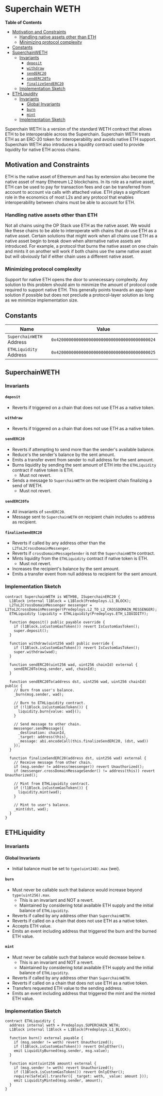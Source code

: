 # Superchain WETH

<!-- START doctoc generated TOC please keep comment here to allow auto update -->
<!-- DON'T EDIT THIS SECTION, INSTEAD RE-RUN doctoc TO UPDATE -->
**Table of Contents**

- [Motivation and Constraints](#motivation-and-constraints)
  - [Handling native assets other than ETH](#handling-native-assets-other-than-eth)
  - [Minimizing protocol complexity](#minimizing-protocol-complexity)
- [Constants](#constants)
- [SuperchainWETH](#superchainweth)
  - [Invariants](#invariants)
    - [`deposit`](#deposit)
    - [`withdraw`](#withdraw)
    - [`sendERC20`](#senderc20)
    - [`sendERC20To`](#senderc20to)
    - [`finalizeSendERC20`](#finalizesenderc20)
  - [Implementation Sketch](#implementation-sketch)
- [ETHLiquidity](#ethliquidity)
  - [Invariants](#invariants-1)
    - [Global Invariants](#global-invariants)
    - [`burn`](#burn)
    - [`mint`](#mint)
  - [Implementation Sketch](#implementation-sketch-1)

<!-- END doctoc generated TOC please keep comment here to allow auto update -->

Superchain WETH is a version of the standard WETH contract that allows ETH to be interoperable across the Superchain.
Superchain WETH treats ETH as an ERC-20 token for interoperability and avoids native ETH support.
Superchain WETH also introduces a liquidity contract used to provide liquidity for native ETH across chains.

## Motivation and Constraints

ETH is the native asset of Ethereum and has by extension also become the native asset of many Ethereum L2 blockchains.
In its role as a native asset, ETH can be used to pay for transaction fees and can be transferred from account to
account via calls with attached value. ETH plays a significant role in the economics of most L2s and any protocol that
enables interoperability between chains must be able to account for ETH.

### Handling native assets other than ETH

Not all chains using the OP Stack use ETH as the native asset. We would like these chains to be able to interoperate
with chains that *do* use ETH as a native asset. Certain solutions that might work when all chains use ETH as a native
asset begin to break down when alternative native assets are introduced. For example, a protocol that burns the native
asset on one chain and mints it on another will work if both chains use the same native asset but will obviously fail if
either chain uses a different native asset.

### Minimizing protocol complexity

Support for native ETH opens the door to unnecessary complexity. Any solution to this problem should aim to minimize the
amount of protocol code required to support native ETH. This generally points towards an app-layer solution if possible
but does not preclude a protocol-layer solution as long as we minimize implementation size.

## Constants

| Name                     | Value                                        |
| ------------------------ | -------------------------------------------- |
| `SuperchainWETH` Address | `0x4200000000000000000000000000000000000024` |
| `ETHLiquidity` Address   | `0x4200000000000000000000000000000000000025` |

## SuperchainWETH

### Invariants

#### `deposit`

- Reverts if triggered on a chain that does not use ETH as a native token.

#### `withdraw`

- Reverts if triggered on a chain that does not use ETH as a native token.

#### `sendERC20`

- Reverts if attempting to send more than the sender's available balance.
- Reduce's the sender's balance by the sent amount.
- Emits a transfer event from sender to null address for the sent amount.
- Burns liquidity by sending the sent amount of ETH into the `ETHLiquidity` contract if native token is ETH.
  - Must not revert.
- Sends a message to `SuperchainWETH` on the recipient chain finalizing a send of WETH.
  - Must not revert.

#### `sendERC20To`

- All invariants of `sendERC20`.
- Message sent to `SuperchainWETH` on recipient chain includes `to` address as recipient.

#### `finalizeSendERC20`

- Reverts if called by any address other than the `L2ToL2CrossDomainMessenger`.
- Reverts if `crossDomainMessageSender` is not the `SuperchainWETH` contract.
- Mints liquidity from the `ETHLiquidity` contract if native token is ETH.
  - Must not revert.
- Increases the recipient's balance by the sent amount.
- Emits a transfer event from null address to recipient for the sent amount.

### Implementation Sketch

```solidity
contract SuperchainWETH is WETH98, ISuperchainERC20 {
  L1Block internal l1Block = L1Block(Predeploys.L1_BLOCK);
  L2ToL2CrossDomainMessenger messenger = L2ToL2CrossDomainMessenger(Predeploys.L2_TO_L2_CROSSDOMAIN_MESSENGER);
  ETHLiquidity liquidity = ETHLiquidity(Predeploys.ETH_LIQUIDITY);

  function deposit() public payable override {
    if (l1Block.isCustomGasToken()) revert IsCustomGasToken();
    super.deposit();
  }

  function withdraw(uint256 wad) public override {
    if (l1Block.isCustomGasToken()) revert IsCustomGasToken();
    super.withdraw(wad);
  }

  function sendERC20(uint256 wad, uint256 chainId) external {
    sendERC20To(msg.sender, wad, chainId);
  }

  function sendERC20To(address dst, uint256 wad, uint256 chainId) public {
    // Burn from user's balance.
    _burn(msg.sender, wad);

    // Burn to ETHLiquidity contract.
    if (!l1Block.isCustomGasToken()) {
      liquidity.burn{value: wad}();
    }

    // Send message to other chain.
    messenger.sendMessage({
      _destination: chainId,
      _target: address(this),
      _message: abi.encodeCall(this.finalizeSendERC20, (dst, wad))
    });
  }

  function finalizeSendERC20(address dst, uint256 wad) external {
    // Receive message from other chain.
    if (msg.sender != address(messenger)) revert Unauthorized();
    if (messenger.crossDomainMessageSender() != address(this)) revert Unauthorized();

    // Mint from ETHLiquidity contract.
    if (!l1Block.isCustomGasToken()) {
      liquidity.mint(wad);
    }

    // Mint to user's balance.
    _mint(dst, wad);
  }
}
```

## ETHLiquidity

### Invariants

#### Global Invariants

- Initial balance must be set to `type(uint248).max` (wei).

#### `burn`

- Must never be callable such that balance would increase beyond `type(uint256).max`.
  - This is an invariant and NOT a revert.
  - Maintained by considering total available ETH supply and the initial balance of `ETHLiquidity`.
- Reverts if called by any address other than `SuperchainWETH`.
- Reverts if called on a chain that does not use ETH as a native token.
- Accepts ETH value.
- Emits an event including address that triggered the burn and the burned ETH value.

#### `mint`

- Must never be callable such that balance would decrease below `0`.
  - This is an invariant and NOT a revert.
  - Maintained by considering total available ETH supply and the initial balance of `ETHLiquidity`.
- Reverts if called by any address other than `SuperchainWETH`.
- Reverts if called on a chain that does not use ETH as a native token.
- Transfers requested ETH value to the sending address.
- Emits an event including address that triggered the mint and the minted ETH value.

### Implementation Sketch

```solidity
contract ETHLiquidity {
  address internal weth = Predeploys.SUPERCHAIN_WETH;
  L1Block internal l1Block = L1Block(Predeploys.L1_BLOCK);

  function burn() external payable {
    if (msg.sender != weth) revert Unauthorized();
    if (l1Block.isCustomGasToken()) revert OnlyEther();
    emit LiquidityBurned(msg.sender, msg.value);
  }

  function mint(uint256 amount) external {
    if (msg.sender != weth) revert Unauthorized();
    if (l1Block.isCustomGasToken()) revert OnlyEther();
    require(SafeCall.transfer({ _target: weth, _value: amount }));
    emit LiquidityMinted(msg.sender, amount);
  }
}
```
